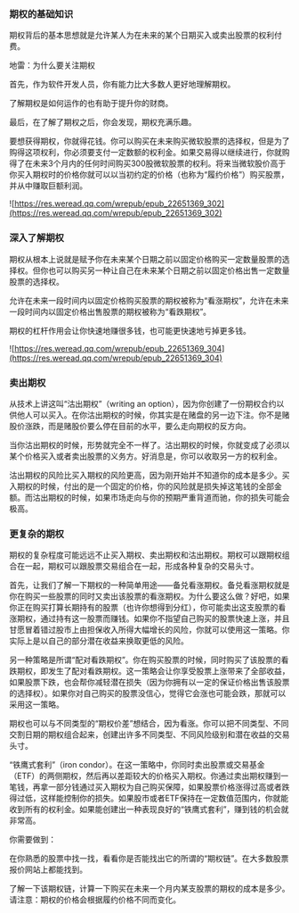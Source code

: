 ### 期权的基础知识

期权背后的基本思想就是允许某人为在未来的某个日期买入或卖出股票的权利付费。

地雷：为什么要关注期权

首先，作为软件开发人员，你有能力比大多数人更好地理解期权。

了解期权是如何运作的也有助于提升你的财商。

最后，在了解了期权之后，你会发现，期权充满乐趣。

要想获得期权，你就得花钱。你可以购买在未来购买微软股票的选择权，但是为了购得这项权利，你必须要支付一定数额的权利金。如果交易得以继续进行，你就购得了在未来3个月内的任何时间购买300股微软股票的权利。将来当微软股价高于你买入期权时的价格你就可以以当初约定的价格（也称为“履约价格”）购买股票，并从中赚取巨额利润。

![https://res.weread.qq.com/wrepub/epub_22651369_302](https://res.weread.qq.com/wrepub/epub_22651369_302)

### 深入了解期权

期权从根本上说就是赋予你在未来某个日期之前以固定价格购买一定数量股票的选择权。但你也可以购买另一种让自己在未来某个日期之前以固定价格出售一定数量股票的选择权。

允许在未来一段时间内以固定价格购买股票的期权被称为“看涨期权”，允许在未来一段时间内以固定价格出售股票的期权被称为“看跌期权”。

期权的杠杆作用会让你快速地赚很多钱，也可能更快速地亏掉更多钱。

![https://res.weread.qq.com/wrepub/epub_22651369_304](https://res.weread.qq.com/wrepub/epub_22651369_304)

### 卖出期权

从技术上讲这叫“沽出期权”（writing an option），因为你创建了一份期权合约以供他人可以买入。在你沽出期权的时候，你其实是在赌盘的另一边下注。你不是赌股价涨跌，而是赌股价要么停在目前的水平，要么走向期权的反方向。

当你沽出期权的时候，形势就完全不一样了。沽出期权的时候，你就变成了必须以某个价格买入或者卖出股票的义务方。好消息是，你可以收取另一方的权利金。

沽出期权的风险比买入期权的风险更高，因为刚开始并不知道你的成本是多少。买入期权的时候，付出的是一个固定的价格，你的风险就是损失掉这笔钱的全部金额。而沽出期权的时候，如果市场走向与你的预期严重背道而驰，你的损失可能会极高。

### 更复杂的期权

期权的复杂程度可能远远不止买入期权、卖出期权和沽出期权。期权可以跟期权组合在一起，期权可以跟股票交易组合在一起，形成各种复杂的交易头寸。

首先，让我们了解一下期权的一种简单用途——备兑看涨期权。备兑看涨期权就是你在购买一些股票的同时又卖出该股票的看涨期权。为什么要这么做？好吧，如果你正在购买打算长期持有的股票（也许你想得到分红），你可能卖出这支股票的看涨期权，通过持有这一股票而赚钱。如果你不指望自己购买的股票快速上涨，并且甘愿冒着错过股市上由担保收入所得大幅增长的风险，你就可以使用这一策略。你实际上是以自己的部分潜在收益来换取更低的风险。

另一种策略是所谓“配对看跌期权”。你在购买股票的时候，同时购买了该股票的看跌期权，即发生了配对看跌期权。这一策略会让你享受股票上涨带来了全部收益，如果股票下跌，也会帮你减轻潜在损失（因为你拥有以一定的保证价格出售该股票的选择权）。如果你对自己购买的股票没信心，觉得它会涨也可能会跌，那就可以采用这一策略。

期权也可以与不同类型的“期权价差”想结合，因为看涨。你可以把不同类型、不同交割日期的期权组合起来，创建出许多不同类型、不同风险级别和潜在收益的交易头寸。

“铁鹰式套利”（iron condor）。在这一策略中，你同时卖出股票或交易基金（ETF）的两侧期权，然后再以差距较大的价格买入期权。你通过卖出期权赚到一笔钱，再拿一部分钱通过买入期权为自己购买保障，如果股票价格涨得过高或者跌得过低，这样能控制你的损失。如果股市或者ETF保持在一定数值范围内，你就能收到所有的权利金。如果能创建出一种表现良好的“铁鹰式套利”，赚到钱的机会就非常高。

你需要做到：

在你熟悉的股票中找一找，看看你是否能找出它的所谓的“期权链”。在大多数股票报价网站上都能找到。

了解一下该期权链，计算一下购买在未来一个月内某支股票的期权的成本是多少。请注意：期权的价格会根据履约价格不同而变化。

